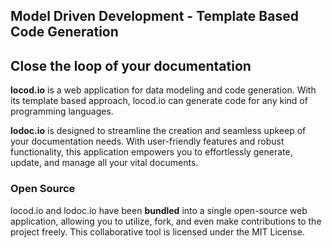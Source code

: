 ## Model Driven Development - Template Based Code Generation    
## Close the loop of your documentation

**locod.io** is a web application for data modeling and code generation. With its template based approach, 
locod.io can generate code for any kind of programming languages.

**lodoc.io** is designed to streamline the creation and seamless upkeep of your documentation needs. 
With user-friendly features and robust functionality, this application empowers you to effortlessly 
generate, update, and manage all your vital documents.

### Open Source

locod.io and lodoc.io have been **bundled** into a single open-source web application, allowing you to utilize, fork, 
and even make contributions to the project freely. This collaborative tool is licensed under the MIT License.
